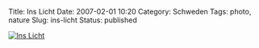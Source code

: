 Title: Ins Licht
Date: 2007-02-01 10:20
Category: Schweden
Tags: photo, nature
Slug: ins-licht
Status: published

[![Ins
Licht](/pic/blackbird_s.jpg "Ins Licht")](/pic/blackbird_l.jpg)

